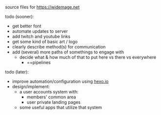 source files for https://widemage.net

todo (sooner): 
* get better font
* automate updates to server
* add twitch and youtube links
* get some kind of basic art / logo
* clearly describe method(s) for communication
* add (several) more paths of somethings to engage with
  * decide what & how much of that to put here vs there vs everywhere
    * ==pipelines

todo (later):
* improve automation/configuration using [hexo.io](https://hexo.io)
* design/implement:
  * a user accounts system with:
    * members' common area
    * user private landing pages
  * some useful apps that utilize that system
